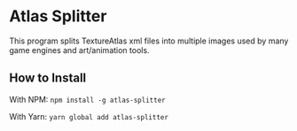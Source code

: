 # Atlas Splitter

This program splits TextureAtlas xml files into multiple images used by many game engines and art/animation tools.

## How to Install

With NPM:
`npm install -g atlas-splitter`

With Yarn:
`yarn global add atlas-splitter`
